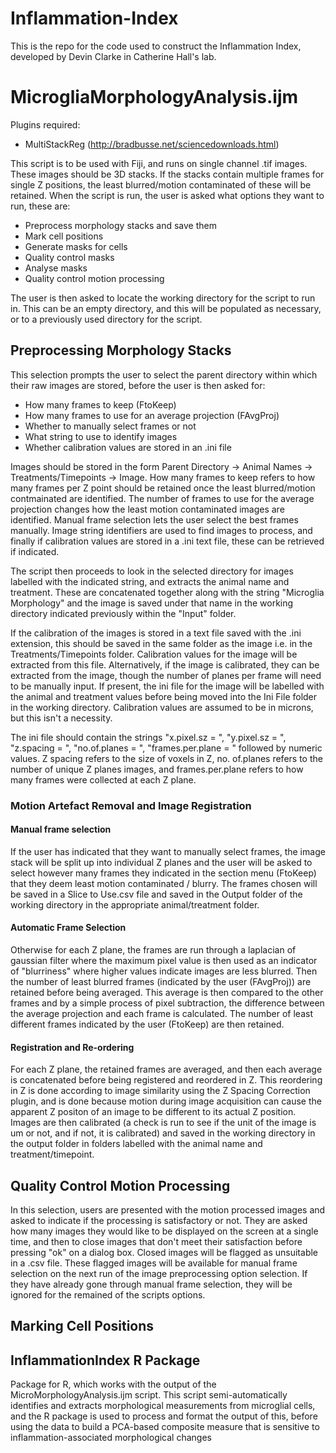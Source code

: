 # Inflammation-Index
This is the repo for the code used to construct the Inflammation Index, developed by Devin Clarke in Catherine Hall's lab.

# MicrogliaMorphologyAnalysis.ijm

Plugins required:
- MultiStackReg (http://bradbusse.net/sciencedownloads.html)

This script is to be used with Fiji, and runs on single channel .tif images. These images should be 3D stacks. If the stacks contain multiple frames for single Z positions, the least blurred/motion contaminated of these will be retained. When the script is run, the user is asked what options they want to run, these are:
- Preprocess morphology stacks and save them
- Mark cell positions
- Generate masks for cells
- Quality control masks
- Analyse masks
- Quality control motion processing

The user is then asked to locate the working directory for the script to run in. This can be an empty directory, and this will be populated as necessary, or to a previously used directory for the script.

## Preprocessing Morphology Stacks

This selection prompts the user to select the parent directory within which their raw images are stored, before the user is then asked for:
- How many frames to keep (FtoKeep)
- How many frames to use for an average projection (FAvgProj)
- Whether to manually select frames or not
- What string to use to identify images
- Whether calibration values are stored in an .ini file

Images should be stored in the form Parent Directory -> Animal Names -> Treatments/Timepoints -> Image. How many frames to keep refers to how many frames per Z point should be retained once the least blurred/motion contmainated are identified. The number of frames to use for the average projection changes how the least motion contaminated images are identified. Manual frame selection lets the user select the best frames manually. Image string identifiers are used to find images to process, and finally if calibration values are stored in a .ini text file, these can be retrieved if indicated.

The script then proceeds to look in the selected directory for images labelled with the indicated string, and extracts the animal name and treatment. These are concatenated together along with the string "Microglia Morphology" and the image is saved under that name in the working directory indicated previously within the "Input" folder. 

If the calibration of the images is stored in a text file saved with the .ini extension, this should be saved in the same folder as the image i.e. in the Treatments/Timepoints folder. Calibration values for the image will be extracted from this file. Alternatively, if the image is calibrated, they can be extracted from the image, though the number of planes per frame will need to be manually input. If present, the ini file for the image will be labelled with the animal and treatment values before being moved into the Ini File folder in the working directory. Calibration values are assumed to be in microns, but this isn't a necessity.

The ini file should contain the strings "x.pixel.sz = ", "y.pixel.sz = ", "z.spacing = ", "no.of.planes = ", "frames.per.plane = " followed by numeric values. Z spacing refers to the size of voxels in Z, no. of.planes refers to the number of unique Z planes images, and frames.per.plane refers to how many frames were collected at each Z plane.

### Motion Artefact Removal and Image Registration

#### Manual frame selection

If the user has indicated that they want to manually select frames, the image stack will be split up into individual Z planes and the user will be asked to select however many frames they indicated in the section menu (FtoKeep) that they deem least motion contaminated / blurry. The frames chosen will be saved in a Slice to Use.csv file and saved in the Output folder of the working directory in the appropriate animal/treatment folder.

#### Automatic Frame Selection

Otherwise for each Z plane, the frames are run through a laplacian of gaussian filter where the maximum pixel value is then used as an indicator of "blurriness" where higher values indicate images are less blurred. Then the number of least blurred frames (indicated by the user (FAvgProj)) are retained before being averaged. This average is then compared to the other frames and by a simple process of pixel subtraction, the difference between the average projection and each frame is calculated. The number of least different frames indicated by the user (FtoKeep) are then retained.

#### Registration and Re-ordering

For each Z plane, the retained frames are averaged, and then each average is concatenated before being registered and reordered in Z. This reordering in Z is done according to image similarity using the Z Spacing Correction plugin, and is done because motion during image acquisition can cause the apparent Z positon of an image to be different to its actual Z position. Images are then calibrated (a check is run to see if the unit of the image is um or not, and if not, it is calibrated) and saved in the working directory in the output folder in folders labelled with the animal name and treatment/timepoint.

## Quality Control Motion Processing

In this selection, users are presented with the motion processed images and asked to indicate if the processing is satisfactory or not. They are asked how many images they would like to be displayed on the screen at a single time, and then to close images that don't meet their satisfaction before pressing "ok" on a dialog box. Closed images will be flagged as unsuitable in a .csv file. These flagged images will be available for manual frame selection on the next run of the image preprocessing option selection. If they have already gone through manual frame selection, they will be ignored for the remained of the scripts options.

## Marking Cell Positions

## InflammationIndex R Package

Package for R, which works with the output of the MicroMorphologyAnalysis.ijm script. This script semi-automatically identifies and extracts morphological measurements from microglial cells, and the R package is used to process and format the output of this, before using the data to build a PCA-based composite measure that is sensitive to inflammation-associated morphological changes
